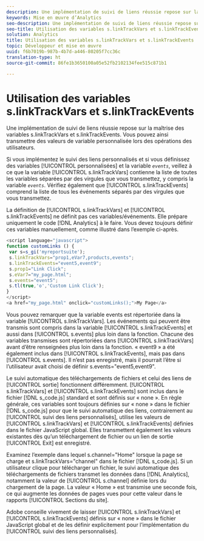 ```yaml
---
description: Une implémentation de suivi de liens réussie repose sur la maîtrise des variables s.linkTrackVars et s.linkTrackEvents. Vous pouvez ainsi transmettre des valeurs de variable personnalisée lors des opérations des utilisateurs.
keywords: Mise en œuvre d’Analytics
seo-description: Une implémentation de suivi de liens réussie repose sur la maîtrise des variables s.linkTrackVars et s.linkTrackEvents. Vous pouvez ainsi transmettre des valeurs de variable personnalisée lors des opérations des utilisateurs.
seo-title: Utilisation des variables s.linkTrackVars et s.linkTrackEvents
solution: Analytics
title: Utilisation des variables s.linkTrackVars et s.linkTrackEvents
topic: Développeur et mise en œuvre
uuid: f6b7019b-987b-4b7d-a446-80205f7cc36c
translation-type: ht
source-git-commit: 86fe1b3650100a05e52fb2102134fee515c871b1

---
```



# Utilisation des variables s.linkTrackVars et s.linkTrackEvents

Une implémentation de suivi de liens réussie repose sur la maîtrise des variables s.linkTrackVars et s.linkTrackEvents. Vous pouvez ainsi transmettre des valeurs de variable personnalisée lors des opérations des utilisateurs.

Si vous implémentez le suivi des liens personnalisés et si vous définissez des variables [!UICONTROL personnalisées] et la variable *`events`*, veillez à ce que la variable [!UICONTROL s.linkTrackVars] contienne la liste de toutes les variables séparées par des virgules que vous transmettez, y compris la variable *`events`*. Vérifiez également que [!UICONTROL s.linkTrackEvents] comprend la liste de tous les événements séparés par des virgules que vous transmettez.

La définition de [!UICONTROL s.linkTrackVars] et [!UICONTROL s.linkTrackEvents] ne définit pas ces variables/événements. Elle prépare uniquement le code [!DNL Analytics] à le faire. Vous devez toujours définir ces variables manuellement, comme illustré dans l’exemple ci-après.

```js
<script language="javascript"> 
function customLinks () { 
 var s=s_gi('myreportsuite'); 
 s.linkTrackVars="prop1,eVar7,products,events"; 
 s.linkTrackEvents="event5,event9"; 
 s.prop1="Link Click"; 
 s.eVar7="my_page.html"; 
 s.events="event5"; 
 s.tl(true,'o','Custom Link Click'); 
} 
</script> 
<a href="my_page.html" onclick="customLinks();">My Page</a> 
```

Vous pouvez remarquer que la variable events est répertoriée dans la variable [!UICONTROL s.linkTrackVars]. Les événements qui peuvent être transmis sont compris dans la variable [!UICONTROL s.linkTrackEvents] et aussi dans [!UICONTROL s.events] plus loin dans la fonction. Chacune des variables transmises sont répertoriées dans [!UICONTROL s.linkTrackVars] avant d’être renseignées plus loin dans la fonction. « event9 » a été également inclus dans [!UICONTROL s.linkTrackEvents], mais pas dans [!UICONTROL s.events]. Il n’est pas enregistré, mais il pourrait l’être si l’utilisateur avait choisi de définir s.events="event5,event9".

Le suivi automatique des téléchargements de fichiers et celui des liens de [!UICONTROL sortie] fonctionnent différemment. [!UICONTROL s.linkTrackVars] et [!UICONTROL s.linkTrackEvents] sont inclus dans le fichier [!DNL s_code.js] standard et sont définis sur « none ». En règle générale, ces variables sont toujours définies sur « none » dans le fichier [!DNL s_code.js] pour que le suivi automatique des liens, contrairement au [!UICONTROL suivi des liens personnalisés], utilise les valeurs de [!UICONTROL s.linkTrackVars] et [!UICONTROL s.linkTrackEvents] définies dans le fichier JavaScript global. Elles transmettent également les valeurs existantes dès qu’un téléchargement de fichier ou un lien de sortie [!UICONTROL Exit] est enregistré.

Examinez l’exemple dans lequel s.channel="Home" lorsque la page se charge et s.linkTrackVars="channel" dans le fichier [!DNL s_code.js]. Si un utilisateur clique pour télécharger un fichier, le suivi automatique des téléchargements de fichiers transmet les données dans [!DNL Analytics], notamment la valeur de [!UICONTROL s.channel] définie lors du chargement de la page. La valeur « Home » est transmise une seconde fois, ce qui augmente les données de pages vues pour cette valeur dans le rapports [!UICONTROL Sections du site].

Adobe conseille vivement de laisser [!UICONTROL s.linkTrackVars] et [!UICONTROL s.linkTrackEvents] définis sur « none » dans le fichier JavaScript global et de les définir explicitement pour l’implémentation du [!UICONTROL suivi des liens personnalisés].
